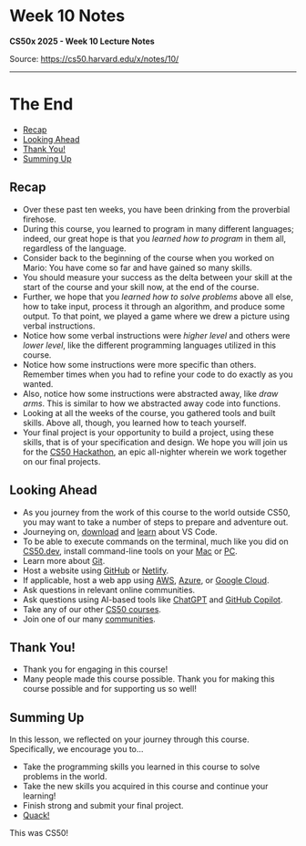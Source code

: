 # Week 10 Notes

**CS50x 2025 - Week 10 Lecture Notes**

Source: https://cs50.harvard.edu/x/notes/10/

---

# The End

* [Recap](#recap)
* [Looking Ahead](#looking-ahead)
* [Thank You!](#thank-you)
* [Summing Up](#summing-up)

## Recap

* Over these past ten weeks, you have been drinking from the proverbial firehose.
* During this course, you learned to program in many different languages; indeed, our great hope is that you *learned how to program* in them all, regardless of the language.
* Consider back to the beginning of the course when you worked on Mario: You have come so far and have gained so many skills.
* You should measure your success as the delta between your skill at the start of the course and your skill now, at the end of the course.
* Further, we hope that you *learned how to solve problems* above all else, how to take input, process it through an algorithm, and produce some output. To that point, we played a game where we drew a picture using verbal instructions.
* Notice how some verbal instructions were *higher level* and others were *lower level*, like the different programming languages utilized in this course.
* Notice how some instructions were more specific than others. Remember times when you had to refine your code to do exactly as you wanted.
* Also, notice how some instructions were abstracted away, like *draw arms*. This is similar to how we abstracted away code into functions.
* Looking at all the weeks of the course, you gathered tools and built skills. Above all, though, you learned how to teach yourself.
* Your final project is your opportunity to build a project, using these skills, that is of your specification and design. We hope you will join us for the [CS50 Hackathon](https://cs50.harvard.edu/college/2024/fall/hackathon/), an epic all-nighter wherein we work together on our final projects.

## Looking Ahead

* As you journey from the work of this course to the world outside CS50, you may want to take a number of steps to prepare and adventure out.
* Journeying on, [download](https://code.visualstudio.com/) and [learn](https://cs50.readthedocs.io/cs50.dev/) about VS Code.
* To be able to execute commands on the terminal, much like you did on [CS50.dev](https://cs50.dev), install command-line tools on your [Mac](https://developer.apple.com/xcode/) or [PC](https://learn.microsoft.com/en-us/windows/wsl/about).
* Learn more about [Git](https://youtu.be/MJUJ4wbFm_A).
* Host a website using [GitHub](https://pages.github.com/) or [Netlify](https://www.netlify.com/).
* If applicable, host a web app using [AWS](https://aws.amazon.com/education/awseducate/), [Azure](https://azure.microsoft.com/en-us/free/students/), or [Google Cloud](https://cloud.google.com/edu/students).
* Ask questions in relevant online communities.
* Ask questions using AI-based tools like [ChatGPT](https://chat.openai.com/) and [GitHub Copilot](https://github.com/features/copilot).
* Take any of our other [CS50 courses](https://cs50.harvard.edu/x/courses/).
* Join one of our many [communities](https://cs50.harvard.edu/communities).

## Thank You!

* Thank you for engaging in this course!
* Many people made this course possible. Thank you for making this course possible and for supporting us so well!

## Summing Up

In this lesson, we reflected on your journey through this course. Specifically, we encourage you to…

* Take the programming skills you learned in this course to solve problems in the world.
* Take the new skills you acquired in this course and continue your learning!
* Finish strong and submit your final project.
* [Quack!](https://youtu.be/DLzxrzFCyOs?si=PC0oK7Pv_NkO4FmX)

This was CS50!
